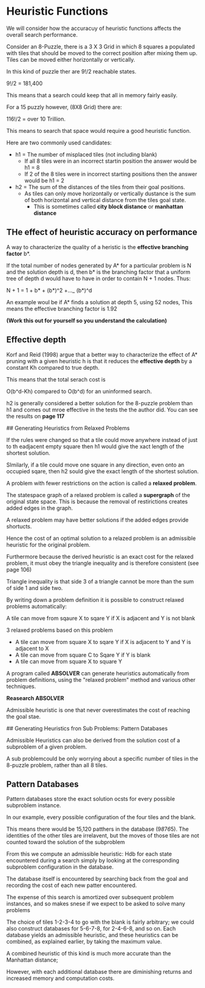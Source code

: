 # Heuristic Functions 

We will consider how the accuracuy of heuristic functions affects the overall search performance. 

Consider an 8-Puzzle, there is a 3 X 3 Grid in which 8 squares a populated with tiles that should be moved to the correct position after mixing them up. Tiles can be moved either horizontally or vertically. 

In this kind of puzzle ther are 9!/2 reachable states. 

9!/2 = 181,400

This means that a search could keep that all in memory fairly easily. 

For a 15 puzzly however, (8X8 Grid) there are:

116!/2 = over 10 Trillion.

This means to search that space would require a good heuristic function. 

Here are two commonly used candidates: 

- h1 = The number of misplaced tiles (not including blank) 
  - If all 8 tiles were in an incorrect startin position the answer would be h1 = 8 
  - If 2 of the 8 tiles were in incorrect starting positions then the answer would be h1 = 2
- h2 = The sum of the distances of the tiles from their goal positions. 
  - As tiles can only move horizontally or vertically dustance is the sum of both horizontal and vertical distance from the tiles goal state. 
    - This is sometimes called **city block distance** or **manhattan distance**

## THe effect of heuristic accuracy on performance 

A way to characterize the quality of a heristic is the **effective branching factor** b*. 

If the total number of nodes generated by A* for a particular problem is N and the solution depth is d, then b* is the branching factor that a uniform tree of depth d would have to have in order to contain N + 1 nodes. Thus: 

N + 1 = 1 + b* + (b*)^2 +..._ (b*)^d

An example woul be if A* finds a solution at depth 5, using 52 nodes, 
This means the effective branching factor is 1.92 

**(Work this out for yourself so you understand the calculation)**

## Effective depth 

Korf and Reid (1998) argue that a better way to characterize the effect of A* pruning with a given heuristic h is that it reduces the **effective depth** by a constant Kh compared to true depth. 

This means that the total serach cost is 

O(b^d-Kh) compared to O(b^d) for an uninformed search. 

h2 is generally considered a better solution for the 8-puzzle problem than h1 and comes out mroe effective in the tests the the author did. You can see the results on **page 117**

## Generating Heuristics from Relaxed Problems 

If the rules were changed so that a tile could move anywhere instead of just to th eadjacent empty square then h1 would give the xact length of the shortest solution. 

SImilarly, if a tile could move one square in any direction, even onto an occupied sqare, then h2 sould give the exact length of the shortest solution. 

A problem with fewer restrictions on the action is called a **relaxed problem**. 

The statespace graph of a relaxed problem is called a **supergraph** of the original state space. This is because the removal of restirictions creates added edges in the graph.

A relaxed problem may have better solutions if the added edges provide shortucts. 

Hence the cost of an optimal solution to a relazed problem is an admissible heuristic for the original problem. 

Furthermore because the derived heuristic is an exact cost for the relaxed problem, it must obey the triangle inequality and is therefore consistent (see page 106)

Triangle inequality is that side 3 of a triangle cannot be more than the sum of side 1 and side two. 

By writing down a problem definition it is possible to construct relaxed problems automatically: 

A tile can move from sqaure X to sqare Y if X is adjacent and Y is not blank 

3 relaxed problems based on this problem 

- A tile can move from square X to sqare Y if X is adjacent to Y and Y is adjacent to X 
- A tile can move from square C to Sqare Y if Y is blank 
- A tile can move from square X to square Y 

A program called **ABSOLVER** can generate heuristics automatically from problem definitions, using the "relaxed problem" method and various other techniques. 

**Reasearch ABSOLVER**

Admissible heuristic is one that never overestimates the cost of reaching the goal stae. 

## Generating Heuristics fron Sub Problems: Pattern Databases

Admissible Heuristics can also be derived from the solution cost of a subproblem of a given problem.

A sub problemcould be only worrying about a specific number of tiles in the 8-puzzle problem, rather than all 8 tiles.

## Pattern Databases

Pattern databases store the exact solution ocsts for every possible subproblem instance. 

In our example, every possible configuration of the four tiles and the blank.

This means there would be 15,120 patthers in the database (9*8*7*6*5). The identities of the other tiles are irrelavent, but the moves of those tiles are not counted toward the solution of the subproblem

From this we compute an admissible heuristic: Hdb for each state encountered during a search simply by looking at the corresponding subproblem configuration in the database. 

The database itself is encountered by searching back from the goal and recording the cost of each new patter encountered. 

The expense of this search is amortized over subsequent problem instances, and so makes snese if we expect to be asked to solve many problems 


The choice of tiles 1-2-3-4 to go with the blank is fairly arbitrary; we could also construct databases for 5-6-7-8, for 2-4-6-8, and so on. Each database yields an admissible heuristic, and these heuristics can be combined, as explained earlier, by taking the maximum value.

A combined heuristic of this kind is much more accurate than the Manhattan distance; 

However, with each additional database there are diminishing returns and increased memory and computation costs. 

